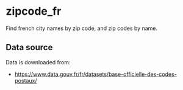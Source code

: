 # zipcode\_fr

Find french city names by zip code, and zip codes by name.

## Data source

Data is downloaded from:

- https://www.data.gouv.fr/fr/datasets/base-officielle-des-codes-postaux/
